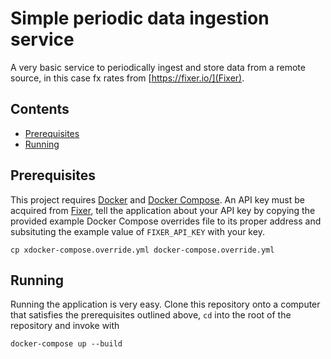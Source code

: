 # Simple periodic data ingestion service

A very basic service to periodically ingest and store data from a remote
source, in this case fx rates from [https://fixer.io/](Fixer).

## Contents
 - [Prerequisites](#prerequisites)
 - [Running](#running)

## Prerequisites
This project requires [Docker](https://docs.docker.com/install/) and
[Docker Compose](https://docs.docker.com/compose/install/). An API key must
be acquired from [Fixer](https://fixer.io/signup/free), tell the application
about your API key by copying the provided example Docker Compose overrides
file to its proper address and subsituting the example value of `FIXER_API_KEY`
with your key.

```
cp xdocker-compose.override.yml docker-compose.override.yml
```

## Running
Running the application is very easy. Clone this repository onto a computer
that satisfies the prerequisites outlined above, `cd` into the root of the
repository and invoke with
```
docker-compose up --build
```
